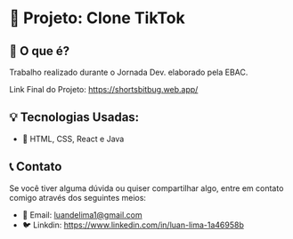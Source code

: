 # 🚀 Projeto: Clone TikTok

## 📜 O que é?
Trabalho realizado durante o Jornada Dev. elaborado pela EBAC.

Link Final do Projeto: https://shortsbitbug.web.app/

## 💡 Tecnologias Usadas:

- 💪 HTML, CSS, React e Java

## 📞 Contato
Se você tiver alguma dúvida ou quiser compartilhar algo, entre em contato comigo através dos seguintes meios:

- 📧 Email: luandelima1@gmail.com
- 🐦 Linkdin: https://www.linkedin.com/in/luan-lima-1a46958b

